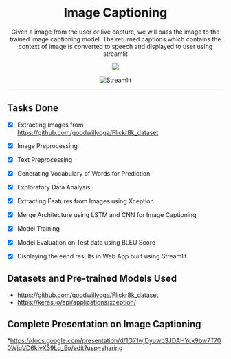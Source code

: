 <div align="center">
<h1> Image Captioning
</h1>

<p>
Given a image from the user or live capture, we will pass the image to the trained image captioning model. The returned captions which contains the context of image is converted  to speech and displayed to user using streamlit
</p>

<p align="center">
   <img src="https://skillicons.dev/icons?i=python,github" />
</p>

![Streamlit](https://img.shields.io/static/v1?style=for-the-badge&message=Streamlit&color=FF4B4B&logo=Streamlit&logoColor=FFFFFF&label=)
<hr>
</div>

 ## Tasks Done
- [x] Extracting Images from https://github.com/goodwillyoga/Flickr8k_dataset
- [x] Image Preprocessing
- [x] Text Preprocessing
- [x] Generating Vocabulary of Words for Prediction
- [x] Exploratory Data Analysis
- [x] Extracting Features from Images using Xception
- [x] Merge Architecture using LSTM and CNN for Image Captioning
- [x] Model Training
- [x] Model Evaluation on Test data using BLEU Score
- [x] Displaying the eend results in Web App built using Streamlit


## Datasets and Pre-trained Models Used
* https://github.com/goodwillyoga/Flickr8k_dataset
* https://keras.io/api/applications/xception/

## Complete Presentation on Image Captioning
*https://docs.google.com/presentation/d/1G71wjDyuwb3JDAHYcx9bw7T700WjuVD6kIvX39Lq_Eo/edit?usp=sharing

